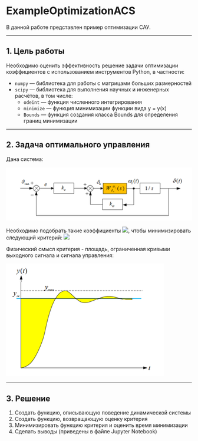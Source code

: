 # ExampleOptimizationACS
В данной работе представлен пример оптимизации САУ.

---

## 1. Цель работы

Необходимо оценить эффективность решение задачи оптимизации коэффициентов с использованием инструментов Python, в частности:
- `numpy` — библиотека для работы с матрицами больших размерностей
- `scipy` — библиотека для выполнения научных и инженерных расчётов, в том числе:
    - `odeint` — функция численного интегрирования
    - `minimize` — функция минимизации функции вида y = y(x)
    - `Bounds` — функция создания класса Bounds для определения границ минимизации
    
---

## 2. Задача оптимального управления

Дана система:

![Динамическая система](/images/scheme.png)

Необходимо подобрать такие коэффициенты <img src="https://render.githubusercontent.com/render/math?math=\large{k_\omega, k_e}">, чтобы минимизировать следующий критерий:
<img src="https://render.githubusercontent.com/render/math?math=\large{J = q \int_0^\infty (\omega_z (t) - \omega_{zld}})^2 dt">

Физический смысл критерия - площадь, ограниченная кривыми выходного сигнала и сигнала управления: 

![Критерий](/images/Kriteriy.png)

---

## 3. Решение

1. Создать функцию, описывающую поведение динамической системы
2. Создать функцию, возвращающую оценку критерия
3. Минимизировать функцию критерия и оценить время минимизации
4. Сделать выводы (приведены в файле Jupyter Notebook)
